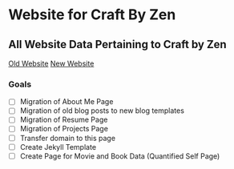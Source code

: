 # Website for Craft By Zen
## All Website Data Pertaining to Craft by Zen

[Old Website](http://craftbyzen.com)
[New Website](http://jermspeaks.github.io)

### Goals
- [ ] Migration of About Me Page
- [ ] Migration of old blog posts to new blog templates
- [ ] Migration of Resume Page
- [ ] Migration of Projects Page
- [ ] Transfer domain to this page
- [ ] Create Jekyll Template
- [ ] Create Page for Movie and Book Data (Quantified Self Page)
